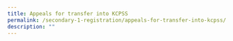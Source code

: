 ```yaml
---
title: Appeals for transfer into KCPSS
permalink: /secondary-1-registration/appeals-for-transfer-into-kcpss/
description: ""
---
```

